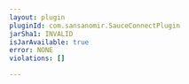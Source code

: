```yaml
---
layout: plugin
pluginId: com.sansanomir.SauceConnectPlugin
jarSha1: INVALID
isJarAvailable: true
error: NONE
violations: []

---
```

